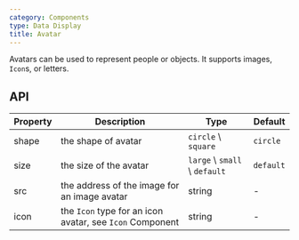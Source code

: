 ```yaml
---
category: Components
type: Data Display
title: Avatar
---
```


Avatars can be used to represent people or objects. It supports images, `Icon`s, or letters.

## API

| Property   | Description                                               | Type       | Default |
|----------- |---------------------------------------------------------  | ---------- |-------|
| shape       | the shape of avatar                            | `circle` \ `square` | `circle` |
| size   | the size of the avatar                  | `large` \ `small` \ `default` | `default` |
| src  | the address of the image for an image avatar                       | string | - |
| icon    | the `Icon` type for an icon avatar, see `Icon` Component        | string | - |
